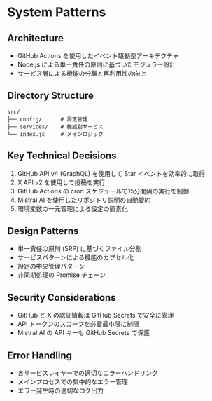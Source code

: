 # System Patterns

## Architecture
- GitHub Actions を使用したイベント駆動型アーキテクチャ
- Node.js による単一責任の原則に基づいたモジュラー設計
- サービス層による機能の分離と再利用性の向上

## Directory Structure
```
src/
├── config/      # 設定管理
├── services/    # 機能別サービス
└── index.js     # メインロジック
```

## Key Technical Decisions
1. GitHub API v4 (GraphQL) を使用して Star イベントを効率的に取得
2. X API v2 を使用して投稿を実行
3. GitHub Actions の cron スケジュールで15分間隔の実行を制御
4. Mistral AI を使用したリポジトリ説明の自動要約
5. 環境変数の一元管理による設定の簡素化

## Design Patterns
- 単一責任の原則 (SRP) に基づくファイル分割
- サービスパターンによる機能のカプセル化
- 設定の中央管理パターン
- 非同期処理の Promise チェーン

## Security Considerations
- GitHub と X の認証情報は GitHub Secrets で安全に管理
- API トークンのスコープを必要最小限に制限
- Mistral AI の API キーも GitHub Secrets で保護

## Error Handling
- 各サービスレイヤーでの適切なエラーハンドリング
- メインプロセスでの集中的なエラー管理
- エラー発生時の適切なログ出力
